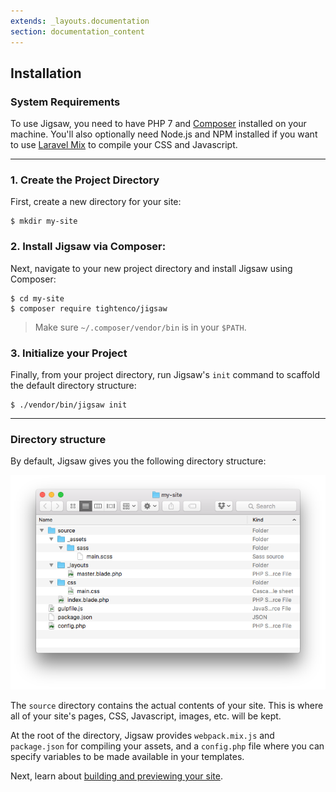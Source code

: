 ```yaml
---
extends: _layouts.documentation
section: documentation_content
---
```


## Installation

### System Requirements

To use Jigsaw, you need to have PHP 7 and [Composer](https://getcomposer.org/) installed on your machine. You'll also optionally need Node.js and NPM installed if you want to use [Laravel Mix](https://laravel.com/docs/5.6/mix) to compile your CSS and Javascript.

---

### 1. Create the Project Directory

First, create a new directory for your site:

```
$ mkdir my-site
```

### 2. Install Jigsaw via Composer:

Next, navigate to your new project directory and install Jigsaw using Composer:

```
$ cd my-site
$ composer require tightenco/jigsaw
```

> Make sure `~/.composer/vendor/bin` is in your `$PATH`.

### 3. Initialize your Project

Finally, from your project directory, run Jigsaw's `init` command to scaffold the default directory structure:

```
$ ./vendor/bin/jigsaw init
```

---

### Directory structure

By default, Jigsaw gives you the following directory structure:

![Default directory structure](../../img/directory-structure.png)

The `source` directory contains the actual contents of your site. This is where all of your site's pages, CSS, Javascript, images, etc. will be kept.

At the root of the directory, Jigsaw provides `webpack.mix.js` and `package.json` for compiling your assets, and a `config.php` file where you can specify variables to be made available in your templates.

Next, learn about [building and previewing your site](./building-and-previewing).
